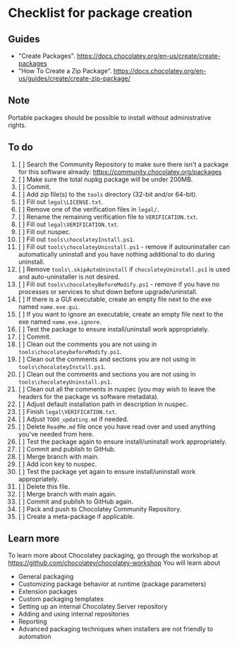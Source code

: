 ﻿# Checklist for package creation

## Guides

- "Create Packages". <https://docs.chocolatey.org/en-us/create/create-packages>
- "How To Create a Zip Package". <https://docs.chocolatey.org/en-us/guides/create/create-zip-package/>

## Note

Portable packages should be possible to install without administrative rights.

## To do

1. [ ] Search the Community Repository to make sure there isn't a package for this software already: <https://community.chocolatey.org/packages>
2. [ ] Make sure the total nupkg package will be under 200MB.
3. [ ] Commit.
4. [ ] Add zip file(s) to the `tools` directory (32-bit and/or 64-bit).
5. [ ] Fill out `legal\LICENSE.txt`.
6. [ ] Remove one of the verification files in `legal/`.
7. [ ] Rename the remaining verification file to `VERIFICATION.txt`.
8. [ ] Fill out `legal\VERIFICATION.txt`.
9.  [ ] Fill out nuspec.
10. [ ] Fill out `tools\chocolateyInstall.ps1`.
11. [ ] Fill out `tools\chocolateyUninstall.ps1` - remove if autouninstaller can automatically uninstall and you have nothing additional to do during uninstall.
12. [ ] Remove `tools\.skipAutoUninstall` if `chocolateyUninstall.ps1` is used and auto-uninstaller is not desired.
12. [ ] Fill out `tools\chocolateyBeforeModify.ps1` - remove if you have no processes or services to shut down before upgrade/uninstall.
13. [ ] If there is a GUI executable, create an empty file next to the exe named `name.exe.gui`.
14. [ ] If you want to ignore an executable, create an empty file next to the exe named `name.exe.ignore`.
15. [ ] Test the package to ensure install/uninstall work appropriately.
16. [ ] Commit.
17. [ ] Clean out the comments you are not using in `tools\chocolateybeforeModify.ps1`.
18. [ ] Clean out the comments and sections you are not using in `tools\chocolateyInstall.ps1`.
19. [ ] Clean out the comments and sections you are not using in `tools\chocolateyUninstall.ps1`.
20. [ ] Clean out all the comments in nuspec (you may wish to leave the headers for the package vs software metadata).
21. [ ] Adjust default installation path in description in nuspec.
22. [ ] Finish `legal\VERIFICATION.txt`.
23. [ ] Adjust `TODO_updating.md` if needed.
24. [ ] Delete `ReadMe.md` file once you have read over and used anything you've needed from here.
25. [ ] Test the package again to ensure install/uninstall work appropriately.
26. [ ] Commit and publish to GitHub.
27. [ ] Merge branch with main.
28. [ ] Add icon key to nuspec.
29. [ ] Test the package yet again to ensure install/uninstall work appropriately.
30. [ ] Delete this file.
31. [ ] Merge branch with main again.
32. [ ] Commit and publish to GitHub again.
33. [ ] Pack and push to Chocolatey Community Repository.
34. [ ] Create a meta-package if applicable.

## Learn more

To learn more about Chocolatey packaging, go through the workshop at <https://github.com/chocolatey/chocolatey-workshop>
You will learn about

- General packaging
- Customizing package behavior at runtime (package parameters)
- Extension packages
- Custom packaging templates
- Setting up an internal Chocolatey.Server repository
- Adding and using internal repositories
- Reporting
- Advanced packaging techniques when installers are not friendly to automation
